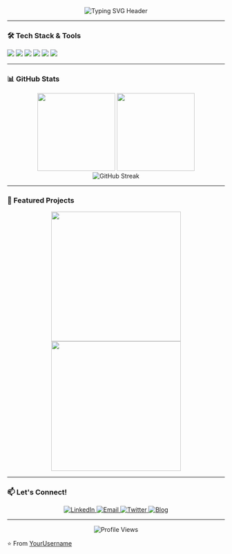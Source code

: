 <div align="center">
  <img src="https://readme-typing-svg.demolab.com?font=Fira+Code&size=30&duration=2800&pause=2000&color=7A3EFF&center=true&vCenter=true&width=940&lines=Hi+there+%F0%9F%91%8B%2C+I'm+Kuna Hasada;Welcome+to+my+GitHub+Profile!" alt="Typing SVG Header" />
</div>

---

### 🛠️ Tech Stack & Tools

![](https://img.shields.io/badge/Code-Python-informational?style=flat&logo=python&logoColor=white&color=2bbc8a)
![](https://img.shields.io/badge/Code-JavaScript-informational?style=flat&logo=javascript&logoColor=white&color=2bbc8a)
![](https://img.shields.io/badge/Tools-React-informational?style=flat&logo=react&logoColor=white&color=2bbc8a)
![](https://img.shields.io/badge/Tools-Node.js-informational?style=flat&logo=node.js&logoColor=white&color=2bbc8a)
![](https://img.shields.io/badge/Cloud-AWS-informational?style=flat&logo=amazon-aws&logoColor=white&color=2bbc8a)
![](https://img.shields.io/badge/Database-PostgreSQL-informational?style=flat&logo=postgresql&logoColor=white&color=2bbc8a)

---

### 📊 GitHub Stats

<div align="center">
  <img height="180em" src="https://github-readme-stats.vercel.app/api?username=Kuna-Hasada&show_icons=true&theme=radical&count_private=true" />
  <img height="180em" src="https://github-readme-stats.vercel.app/api/top-langs/?username=Kuna-Hasada&layout=compact&theme=radical" />
</div>

<div align="center">
  <img src="https://github-readme-streak-stats.herokuapp.com/?user=Kuna-Hasada&theme=radical" alt="GitHub Streak" />
</div>

---

### 🌟 Featured Projects

<div align="center">
  <a href="[Project1-URL]">
    <img align="center" src="[Project1-Image-URL]" width="300" height="auto" />
  </a>
  <a href="[Project2-URL]">
    <img align="center" src="[Project2-Image-URL]" width="300" height="auto" />
  </a>
</div>

---

### 📫 Let's Connect!

<div align="center">
  <a href="[Your-LinkedIn-URL]">
    <img src="https://img.icons8.com/color/48/000000/linkedin.png" alt="LinkedIn"/>
  </a>
  <a href="mailto:[Your-Email]">
    <img src="https://img.icons8.com/color/48/000000/gmail.png" alt="Email"/>
  </a>
  <a href="[Your-Twitter-URL]">
    <img src="https://img.icons8.com/color/48/000000/twitter--v1.png" alt="Twitter"/>
  </a>
  <a href="[Your-Blog-URL]">
    <img src="https://img.icons8.com/color/48/000000/wordpress--v1.png" alt="Blog"/>
  </a>
</div>

---

<div align="center">
  <img src="https://komarev.com/ghpvc/?username=Kuna-Hasada&color=blueviolet&style=flat" alt="Profile Views" />
</div>

⭐ From [YourUsername](https://github.com/Kuna-Hasada)
